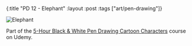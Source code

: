 {:title "PD 12 - Elephant"
 :layout :post
 :tags ["art/pen-drawing"]}

![Elephant](/img/art/misc/20210614%20-%2012%20-%20Elephant.jpg)

Part of the [5-Hour Black & White Pen Drawing Cartoon Characters][5HBWPDCC]
course on Udemy.

[5HBWPDCC]: https://www.udemy.com/course/5-hour-black-and-white-pen-drawing-cartoon-characters/
